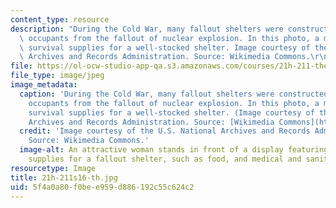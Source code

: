 ```yaml
---
content_type: resource
description: "During the Cold War, many fallout shelters were constructed to protect\
  \ occupants from the fallout of nuclear explosion. In this photo, a model displays\
  \ survival supplies for a well-stocked shelter. Image courtesy of the U.S. National\
  \ Archives and Records Administration. Source: Wikimedia Commons.\r\n"
file: https://ol-ocw-studio-app-qa.s3.amazonaws.com/courses/21h-211-the-united-states-in-the-nuclear-age-spring-2016/5f4a0a80f0bee959d886192c55c624c2_21h-211s16-th.jpg
file_type: image/jpeg
image_metadata:
  caption: 'During the Cold War, many fallout shelters were constructed to protect
    occupants from the fallout of nuclear explosion. In this photo, a model displays
    survival supplies for a well-stocked shelter. (Image courtesy of the U.S. National
    Archives and Records Administration. Source: [Wikimedia Commons](https://commons.wikimedia.org/wiki/File:Photograph_of_Survival_Supplies_for_the_Well-Stocked_Fallout_Shelter_-_NARA_-_542103.tif).)'
  credit: 'Image courtesy of the U.S. National Archives and Records Administration.
    Source: Wikimedia Commons.'
  image-alt: An attractive woman stands in front of a display featuring individually-sized
    supplies for a fallout shelter, such as food, and medical and sanitation kits.
resourcetype: Image
title: 21h-211s16-th.jpg
uid: 5f4a0a80-f0be-e959-d886-192c55c624c2
---
```

